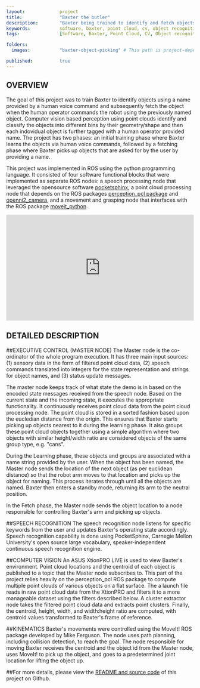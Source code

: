 ```yaml
---
layout:             project
title:              "Baxter the butler"
description:        "Baxter being trained to identify and fetch objects using voice commands and Computer vision"
keywords:           software, baxter, point cloud, cv, object recognition, grasping, manipulation, ros, robotics, control, voice command, hri, python
tags:               [Software, Baxter, Point Cloud, CV, Object recognition, Grasping, Manipulation, ROS, Robotics, Control, Voice command, HRI, Python]

folders:
  images:           "baxter-object-picking" # This path is project-dependent; don't forget to change it!

published:          true
---
```


## OVERVIEW
The goal of this project was to train Baxter to identify objects using a name provided by a human voice command and subsequently fetch the object when the human operator commands the robot using the previously named object.
Computer vision based perception using point clouds identify and classify the objects into different bins by their geometry/shape and then each indovidual object is further tagged with a human operator provided name. The project has two phases: an initial training phase where Baxter learns the objects via human voice commands, followed by a fetching phase where Baxter picks up objects that are asked for by the user by providing a name.

This project was implemented in ROS using the python programming language. It consisted of four software functional blocks that were implemented as separate ROS nodes: a speech processing node that leveraged the opensource software [pocketsphinx](http://www.speech.cs.cmu.edu/pocketsphinx/), a point cloud processing node that depends on the ROS packages [perception_pcl package](https://github.com/ros-perception/perception_pcl) and [openni2_camera](https://github.com/ros-drivers/openni2_camera), and a movement and grasping node that interfaces with the ROS package [moveit_python](https://github.com/mikeferguson/moveit_python).

<div style="position:relative;height:0;padding-bottom:56.25%"><iframe src="https://www.youtube.com/embed/AbHzo5lAx5A?ecver=2" width="640" height="360" frameborder="0" allow="autoplay; encrypted-media" style="position:absolute;width:100%;height:100%;left:0" allowfullscreen></iframe></div>

## DETAILED DESCRIPTION

##EXECUTIVE CONTROL (MASTER NODE)
The Master node is the co-ordinator of the whole program execution. It has three main input sources: (1) sensory data in the form of filtered point cloud data, (2) speech commands translated into integers for the state representation and strings for object names, and (3) status update messages. 

The master node keeps track of what state the demo is in based on the encoded state messages received from the speech node. Based on the current state and the incoming state, it executes the appropriate functionality. It continuously receives point cloud data from the point cloud processing node. The point cloud is stored in a sorted fashion based upon the eucledian distance from the origin. This ensures that Baxter starts picking up objects nearest to it during the learning phase. It also groups these point cloud objects together using a simple algorithm where two objects with similar height/width ratio are considered objects of the same group type, e.g. "cans". 

During the Learning phase, these objects and groups are associated with a name string provided by the user. When the object has been named, the Master node sends the location of the next object (as per euclidean distance) so that the robot arm moves to that location and picks up the object for naming. This process iterates through until all the objects are named. Baxter then enters a standby mode, returning its arm to the neutral position. 

In the Fetch phase, the Master node sends the object location to a node responsible for controlling Baxter's arm and picking up objects.

##SPEECH RECOGNITION
The speech recognition node listens for specific keywords from the user and updates Baxter's operating state accordingly. Speech recognition capability is done using PocketSphinx, Carnegie Mellon University's open source large vocabulary, speaker-independent continuous speech recognition engine.

##COMPUTER VISION
An ASUS XtionPRO LIVE is used to view Baxter's environment. Point cloud locations and the centroid of each object is published to a topic that the Master node subscribes to. This part of the project relies heavily on the perception_pcl ROS package to compute multiple point clouds of various objects on a flat surface. The a launch file reads in raw point cloud data from the XtionPRO and filters it to a more manageable dataset using the filters described below. A cluster extractor node takes the filtered point cloud data and extracts point clusters. Finally, the centroid, height, width, and width:height ratio are computed, with centroid values transformed to Baxter's frame of reference.

##KINEMATICS
Baxter's movements were controlled using the MoveIt! ROS package developed by Mike Ferguson. The node uses path planning, including collision detection, to reach the goal. The node responsible for moving Baxter receives the centroid and the object id from the Master node, uses MoveIt! to pick up the object, and goes to a predetermined joint location for lifting the object up.


##For more details, please view the [README and source code](https://github.com/HannahEmnett/InspectorBaxter) of this project on Github.
